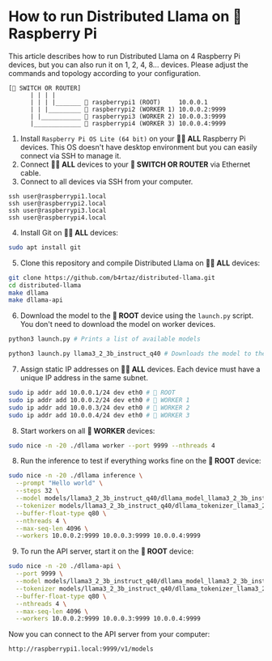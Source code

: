 # How to run Distributed Llama on 🍓 Raspberry Pi

This article describes how to run Distributed Llama on 4 Raspberry Pi devices, but you can also run it on 1, 2, 4, 8... devices. Please adjust the commands and topology according to your configuration.

````
[🔀 SWITCH OR ROUTER]
      | | | |
      | | | |_______ 🔸 raspberrypi1 (ROOT)     10.0.0.1
      | | |_________ 🔹 raspberrypi2 (WORKER 1) 10.0.0.2:9999
      | |___________ 🔹 raspberrypi3 (WORKER 2) 10.0.0.3:9999
      |_____________ 🔹 raspberrypi4 (WORKER 3) 10.0.0.4:9999
````

1. Install `Raspberry Pi OS Lite (64 bit)` on your **🔸🔹 ALL** Raspberry Pi devices. This OS doesn't have desktop environment but you can easily connect via SSH to manage it.
2. Connect **🔸🔹 ALL** devices to your **🔀 SWITCH OR ROUTER** via Ethernet cable.
3. Connect to all devices via SSH from your computer.

```
ssh user@raspberrypi1.local
ssh user@raspberrypi2.local
ssh user@raspberrypi3.local
ssh user@raspberrypi4.local
```

4. Install Git on **🔸🔹 ALL** devices:

```sh
sudo apt install git
```

5. Clone this repository and compile Distributed Llama on **🔸🔹 ALL** devices:

```sh
git clone https://github.com/b4rtaz/distributed-llama.git
cd distributed-llama
make dllama
make dllama-api
```

6. Download the model to the **🔸 ROOT** device using the `launch.py` script. You don't need to download the model on worker devices.

```sh
python3 launch.py # Prints a list of available models

python3 launch.py llama3_2_3b_instruct_q40 # Downloads the model to the root device
```

7. Assign static IP addresses on **🔸🔹 ALL** devices. Each device must have a unique IP address in the same subnet.

```sh
sudo ip addr add 10.0.0.1/24 dev eth0 # 🔸 ROOT
sudo ip addr add 10.0.0.2/24 dev eth0 # 🔹 WORKER 1
sudo ip addr add 10.0.0.3/24 dev eth0 # 🔹 WORKER 2
sudo ip addr add 10.0.0.4/24 dev eth0 # 🔹 WORKER 3
```

8. Start workers on all **🔹 WORKER** devices:

```sh
sudo nice -n -20 ./dllama worker --port 9999 --nthreads 4
```

8. Run the inference to test if everything works fine on the **🔸 ROOT** device:

```sh
sudo nice -n -20 ./dllama inference \
  --prompt "Hello world" \
  --steps 32 \
  --model models/llama3_2_3b_instruct_q40/dllama_model_llama3_2_3b_instruct_q40.m \
  --tokenizer models/llama3_2_3b_instruct_q40/dllama_tokenizer_llama3_2_3b_instruct_q40.t \
  --buffer-float-type q80 \
  --nthreads 4 \
  --max-seq-len 4096 \
  --workers 10.0.0.2:9999 10.0.0.3:9999 10.0.0.4:9999
```

9. To run the API server, start it on the **🔸 ROOT** device:

```sh
sudo nice -n -20 ./dllama-api \
  --port 9999 \
  --model models/llama3_2_3b_instruct_q40/dllama_model_llama3_2_3b_instruct_q40.m \
  --tokenizer models/llama3_2_3b_instruct_q40/dllama_tokenizer_llama3_2_3b_instruct_q40.t \
  --buffer-float-type q80 \
  --nthreads 4 \
  --max-seq-len 4096 \
  --workers 10.0.0.2:9999 10.0.0.3:9999 10.0.0.4:9999
```

Now you can connect to the API server from your computer:

```
http://raspberrypi1.local:9999/v1/models
```
